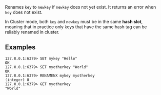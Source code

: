 Renames `key` to `newkey` if `newkey` does not yet exist.
It returns an error when `key` does not exist.

In Cluster mode, both `key` and `newkey` must be in the same **hash slot**, meaning that in practice only keys that have the same hash tag can be reliably renamed in cluster.

## Examples

```valkey-cli
127.0.0.1:6379> SET mykey "Hello"
OK
127.0.0.1:6379> SET myotherkey "World"
OK
127.0.0.1:6379> RENAMENX mykey myotherkey
(integer) 0
127.0.0.1:6379> GET myotherkey
"World"
```
